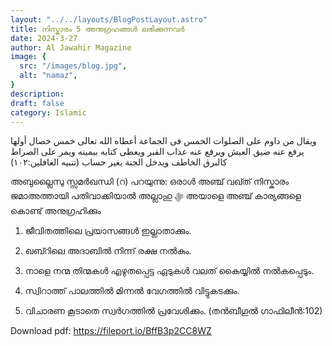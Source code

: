 ```yaml
---
layout: "../../layouts/BlogPostLayout.astro"
title: നിസ്കാരം 5 അനുഗ്രഹങ്ങൾ ലഭിക്കുന്നവർ
date: 2024-3-27
author: Al Jawahir Magazine
image: {
  src: "/images/blog.jpg",
  alt: "namaz",
}
description: 
draft: false
category: Islamic
---
```



ويقال من داوم على الصلوات الخمس فى الجماعة أعطاه الله تعالى خمس خصال أولها يرفع عنه ضيق العيش ويرفع عنه عذاب القبر ويعطى كتابه بيمينه ويمر على الصراط كالبرق الخاطف ويدخل الجنة بغير حساب (تنبيه الغافلين:١٠٢)


അബുല്ലൈസു സ്സമർഖന്ധി (റ) പറയുന്നു: ഒരാൾ അഞ്ച് വഖ്ത് നിസ്കാരം ജമാഅത്തായി പതിവാക്കിയാൽ അല്ലാഹു ﷻ അയാളെ അഞ്ച് കാര്യങ്ങളെ കൊണ്ട് അനുഗ്രഹിക്കും

1) ജീവിതത്തിലെ പ്രയാസങ്ങള്‍ ഇല്ലാതാക്കും.

2) ഖബ്റിലെ അദാബിൽ നിന്ന് രക്ഷ നൽകും.

3) നാളെ നന്മ തിന്മകൾ എഴുതപ്പെട്ട ഏടുകൾ വലത് കൈയ്യില്‍ നൽകപ്പെടും.

4) സ്വിറാത്ത് പാലത്തിൽ മിന്നൽ വേഗത്തിൽ വിട്ടുകടക്കും.

5) വിചാരണ കൂടാതെ സ്വർഗത്തിൽ പ്രവേശിക്കും.
  (തൻബീഗുൽ ഗാഫിലീൻ:102)


Download pdf: https://fileport.io/BffB3p2CC8WZ